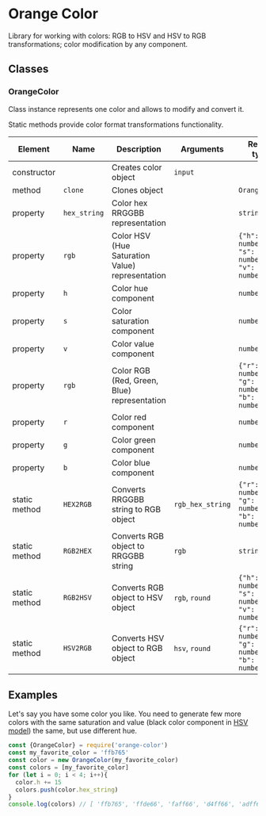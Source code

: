 # Orange Color

Library for working with colors: RGB to HSV and HSV to RGB transformations; color modification by any component. 

## Classes

### OrangeColor

Class instance represents one color and allows to modify and convert it.

Static methods provide color format transformations functionality.
 
| Element | Name | Description | Arguments | Return type |
|---|---|---|---|---|
| constructor |  | Creates color object | `input` |  |
| method | `clone` | Clones object |  | `OrangeColor` |
| property | `hex_string` | Color hex RRGGBB representation |  | `string` |
| property | `rgb` | Color HSV (Hue Saturation Value) representation |  | `{"h": number, "s": number, "v": number}` |
| property | `h` | Color hue component |  | `number` |
| property | `s` | Color saturation component |  | `number` |
| property | `v` | Color value component |  | `number` |
| property | `rgb` | Color RGB (Red, Green, Blue) representation |  | `{"r": number, "g": number, "b": number}` |
| property | `r` | Color red component |  | `number` |
| property | `g` | Color green component |  | `number` |
| property | `b` | Color blue component |  | `number` |
| static method | `HEX2RGB` | Converts RRGGBB string to RGB object | `rgb_hex_string` | `{"r": number, "g": number, "b": number}` |
| static method | `RGB2HEX` | Converts RGB object to RRGGBB string | `rgb` | `string` |
| static method | `RGB2HSV` | Converts RGB object to HSV object | `rgb`, `round` | `{"h": number, "s": number, "v": number}` |
| static method | `HSV2RGB` | Converts HSV object to RGB object | `hsv`, `round` | `{"r": number, "g": number, "b": number}` |

## Examples

Let's say you have some color you like. You need to generate few more colors with the same saturation and value (black color component in [HSV model](https://en.wikipedia.org/wiki/HSL_and_HSV)) the same, but use different hue.

```javascript
const {OrangeColor} = require('orange-color')
const my_favorite_color = 'ffb765' 
const color = new OrangeColor(my_favorite_color)
const colors = [my_favorite_color]
for (let i = 0; i < 4; i++){
  color.h += 15
  colors.push(color.hex_string)
}
console.log(colors) // [ 'ffb765', 'ffde66', 'faff66', 'd4ff66', 'adff66' ]
```
